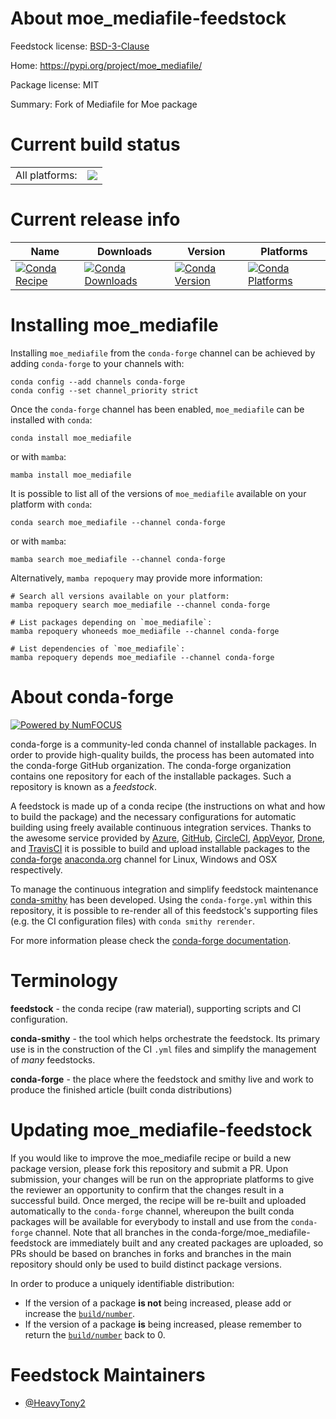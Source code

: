 About moe_mediafile-feedstock
=============================

Feedstock license: [BSD-3-Clause](https://github.com/conda-forge/moe_mediafile-feedstock/blob/main/LICENSE.txt)

Home: https://pypi.org/project/moe_mediafile/

Package license: MIT

Summary: Fork of Mediafile for Moe package

Current build status
====================


<table><tr><td>All platforms:</td>
    <td>
      <a href="https://dev.azure.com/conda-forge/feedstock-builds/_build/latest?definitionId=18197&branchName=main">
        <img src="https://dev.azure.com/conda-forge/feedstock-builds/_apis/build/status/moe_mediafile-feedstock?branchName=main">
      </a>
    </td>
  </tr>
</table>

Current release info
====================

| Name | Downloads | Version | Platforms |
| --- | --- | --- | --- |
| [![Conda Recipe](https://img.shields.io/badge/recipe-moe_mediafile-green.svg)](https://anaconda.org/conda-forge/moe_mediafile) | [![Conda Downloads](https://img.shields.io/conda/dn/conda-forge/moe_mediafile.svg)](https://anaconda.org/conda-forge/moe_mediafile) | [![Conda Version](https://img.shields.io/conda/vn/conda-forge/moe_mediafile.svg)](https://anaconda.org/conda-forge/moe_mediafile) | [![Conda Platforms](https://img.shields.io/conda/pn/conda-forge/moe_mediafile.svg)](https://anaconda.org/conda-forge/moe_mediafile) |

Installing moe_mediafile
========================

Installing `moe_mediafile` from the `conda-forge` channel can be achieved by adding `conda-forge` to your channels with:

```
conda config --add channels conda-forge
conda config --set channel_priority strict
```

Once the `conda-forge` channel has been enabled, `moe_mediafile` can be installed with `conda`:

```
conda install moe_mediafile
```

or with `mamba`:

```
mamba install moe_mediafile
```

It is possible to list all of the versions of `moe_mediafile` available on your platform with `conda`:

```
conda search moe_mediafile --channel conda-forge
```

or with `mamba`:

```
mamba search moe_mediafile --channel conda-forge
```

Alternatively, `mamba repoquery` may provide more information:

```
# Search all versions available on your platform:
mamba repoquery search moe_mediafile --channel conda-forge

# List packages depending on `moe_mediafile`:
mamba repoquery whoneeds moe_mediafile --channel conda-forge

# List dependencies of `moe_mediafile`:
mamba repoquery depends moe_mediafile --channel conda-forge
```


About conda-forge
=================

[![Powered by
NumFOCUS](https://img.shields.io/badge/powered%20by-NumFOCUS-orange.svg?style=flat&colorA=E1523D&colorB=007D8A)](https://numfocus.org)

conda-forge is a community-led conda channel of installable packages.
In order to provide high-quality builds, the process has been automated into the
conda-forge GitHub organization. The conda-forge organization contains one repository
for each of the installable packages. Such a repository is known as a *feedstock*.

A feedstock is made up of a conda recipe (the instructions on what and how to build
the package) and the necessary configurations for automatic building using freely
available continuous integration services. Thanks to the awesome service provided by
[Azure](https://azure.microsoft.com/en-us/services/devops/), [GitHub](https://github.com/),
[CircleCI](https://circleci.com/), [AppVeyor](https://www.appveyor.com/),
[Drone](https://cloud.drone.io/welcome), and [TravisCI](https://travis-ci.com/)
it is possible to build and upload installable packages to the
[conda-forge](https://anaconda.org/conda-forge) [anaconda.org](https://anaconda.org/)
channel for Linux, Windows and OSX respectively.

To manage the continuous integration and simplify feedstock maintenance
[conda-smithy](https://github.com/conda-forge/conda-smithy) has been developed.
Using the ``conda-forge.yml`` within this repository, it is possible to re-render all of
this feedstock's supporting files (e.g. the CI configuration files) with ``conda smithy rerender``.

For more information please check the [conda-forge documentation](https://conda-forge.org/docs/).

Terminology
===========

**feedstock** - the conda recipe (raw material), supporting scripts and CI configuration.

**conda-smithy** - the tool which helps orchestrate the feedstock.
                   Its primary use is in the construction of the CI ``.yml`` files
                   and simplify the management of *many* feedstocks.

**conda-forge** - the place where the feedstock and smithy live and work to
                  produce the finished article (built conda distributions)


Updating moe_mediafile-feedstock
================================

If you would like to improve the moe_mediafile recipe or build a new
package version, please fork this repository and submit a PR. Upon submission,
your changes will be run on the appropriate platforms to give the reviewer an
opportunity to confirm that the changes result in a successful build. Once
merged, the recipe will be re-built and uploaded automatically to the
`conda-forge` channel, whereupon the built conda packages will be available for
everybody to install and use from the `conda-forge` channel.
Note that all branches in the conda-forge/moe_mediafile-feedstock are
immediately built and any created packages are uploaded, so PRs should be based
on branches in forks and branches in the main repository should only be used to
build distinct package versions.

In order to produce a uniquely identifiable distribution:
 * If the version of a package **is not** being increased, please add or increase
   the [``build/number``](https://docs.conda.io/projects/conda-build/en/latest/resources/define-metadata.html#build-number-and-string).
 * If the version of a package **is** being increased, please remember to return
   the [``build/number``](https://docs.conda.io/projects/conda-build/en/latest/resources/define-metadata.html#build-number-and-string)
   back to 0.

Feedstock Maintainers
=====================

* [@HeavyTony2](https://github.com/HeavyTony2/)


